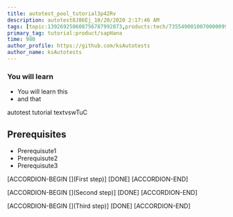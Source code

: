 ```yaml
---
title: autotest_pool_tutorial3p42Rv
description: autotest8J86Ej_10/20/2020 2:17:46 AM
tags: [topic:139269250608756787992873,products:tech/73554900100700000996,tutorial:experience/advanced]
primary_tag: tutorial:product/sapHana
time: 980
author_profile: https://github.com/ksAutotests
author_name: ksAutotests
---
```

### You will learn
- You will learn this
- and that

autotest tutorial textvswTuC

## Prerequisites
- Prerequisute1
- Prerequisute2
- Prerequisute3

[ACCORDION-BEGIN [](First step)]
[DONE]
[ACCORDION-END]

[ACCORDION-BEGIN [](Second step)]
[DONE]
[ACCORDION-END]

[ACCORDION-BEGIN [](Third step)]
[DONE]
[ACCORDION-END]

